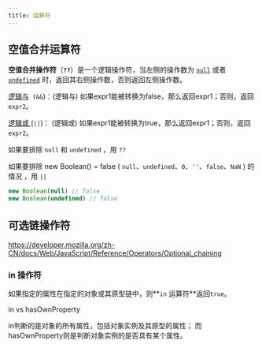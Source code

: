 ```yaml
---
title: 运算符
---
```




## 空值合并运算符

**空值合并操作符**（**`??`**）是一个逻辑操作符，当左侧的操作数为 [`null`](https://developer.mozilla.org/zh-CN/docs/Web/JavaScript/Reference/Global_Objects/null) 或者 [`undefined`](https://developer.mozilla.org/zh-CN/docs/Web/JavaScript/Reference/Global_Objects/undefined) 时，返回其右侧操作数，否则返回左侧操作数。

[逻辑与](https://developer.mozilla.org/en-US/docs/Web/JavaScript/Reference/Operators/Logical_Operators#Logical_AND)` (&&`)：(逻辑与) 如果expr1能被转换为false，那么返回expr1；否则，返回`expr2`。

[逻辑或 ](https://developer.mozilla.org/en-US/docs/Web/JavaScript/Reference/Operators/Logical_Operators#Logical_OR)(`||`)： (逻辑或) 如果expr1能被转换为true，那么返回expr1；否则，返回`expr2`。



如果要排除 `null` 和 `undefined` ，用 `??`

如果要排除 new Boolean() = false ( `null`、`undefined`、`0`、`''`、`false`、`NaN` ) 的情况 ，用 `||`

```js
new Boolean(null) // false
new Boolean(undefined) // false
```



## 可选链操作符

https://developer.mozilla.org/zh-CN/docs/Web/JavaScript/Reference/Operators/Optional_chaining

### in 操作符

如果指定的属性在指定的对象或其原型链中，则**`in` 运算符**返回`true`。



in vs hasOwnProperty

in判断的是对象的所有属性，包括对象实例及其原型的属性；
而hasOwnProperty则是判断对象实例的是否具有某个属性。







